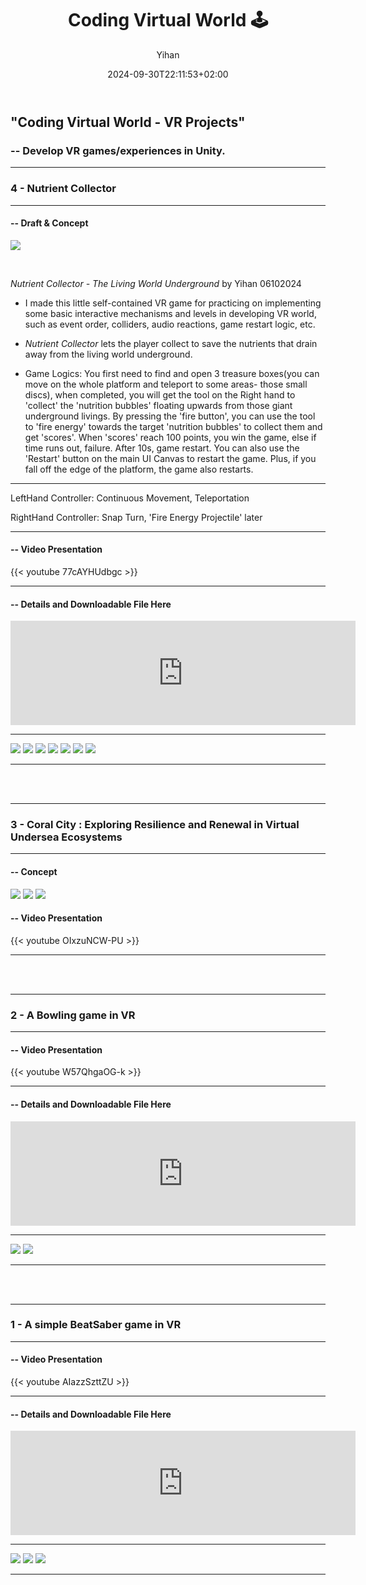 ﻿---
title: "Coding Virtual World 🕹️"
date: 2024-09-30T22:11:53+02:00
hidemeta: true
draft: false
author: ["Yihan"]
keywords: 
- VR
tags:
- VR
- Coding
- 3D
- Interactive
- Playful
description: ""
showToc: true
TocOpen: true
showbreadcrumbs: true
disableShare: true
weight: 267
cover:
    image: "projects/codingvr/codingvrCover1.jpg"
    caption: "Coding Virtual World - VR Projects"
    alt: ""
    relative: false

---

## "Coding Virtual World - VR Projects"
### -- Develop VR games/experiences in Unity.


---

### 4 - Nutrient Collector

----------------

#### -- Draft & Concept

![](NutrientCollectorDraft.jpg)

</br>

*Nutrient Collector - The Living World Underground*
by Yihan 06102024

- I made this little self-contained VR game for practicing on implementing some basic interactive mechanisms and levels in developing VR world, such as event order, colliders, audio reactions, game restart logic, etc.

- *Nutrient Collector* lets the player collect to save the nutrients that drain away from the living world underground.


- Game Logics:
You first need to find and open 3 treasure boxes(you can move on the whole platform and teleport to some areas- those small discs), when completed, you will get the tool on the Right hand to 'collect' the 'nutrition bubbles' floating upwards from those giant underground livings. 
By pressing the 'fire button', you can use the tool to 'fire energy' towards the target 'nutrition bubbles' to collect them and get 'scores'.
When 'scores' reach 100 points, you win the game, else if time runs out, failure. After 10s, game restart.
You can also use the 'Restart' button on the main UI Canvas to restart the game. Plus, if you fall off the edge of the platform, the game also restarts.

---

LeftHand Controller: 
Continuous Movement, Teleportation

RightHand Controller:
Snap Turn, 'Fire Energy Projectile' later



---

#### -- Video Presentation

{{< youtube 77cAYHUdbgc >}}

---

#### -- Details and Downloadable File Here

<iframe height="167" frameborder="0" src="https://itch.io/embed/3036529" width="552"><a href="https://yhannahl.itch.io/nutrient-collector">Nutrient Collector by YhannahL</a></iframe>

---

![](NutrientCollector0.jpg)
![](NutrientCollector3.jpg)
![](NutrientCollector5.jpg)
![](NutrientCollector9.jpg)
![](NutrientCollector10.jpg)
![](NutrientCollector12.jpg)
![](NutrientCollector13.jpg)

---

</br>

</br>


---

### 3 - Coral City : Exploring Resilience and Renewal in Virtual Undersea Ecosystems

---

#### -- Concept

![](Coral_StartScene.jpg)
![](Coral_interactions.jpg)
![](Coral_EndingScene.jpg)

#### -- Video Presentation

{{< youtube OIxzuNCW-PU >}}

---

</br>

</br>

---

### 2 - A Bowling game in VR

----------------

#### -- Video Presentation

{{< youtube W57QhgaOG-k >}}

---

#### -- Details and Downloadable File Here

<iframe width="552" height="167" frameborder="0" src="https://itch.io/embed/3008318"><a href="https://yhannahl.itch.io/a-bowling-game-in-vr">A Bowling Game in VR by YhannahL</a></iframe>

---

![](bowling5.jpg)
![](bowling2.jpg)

---

</br>

</br>

----------------

### 1 - A simple BeatSaber game in VR

----------------

#### -- Video Presentation

{{< youtube AIazzSzttZU >}}

---

#### -- Details and Downloadable File Here

<iframe frameborder="0" src="https://itch.io/embed/3008254" width="552" height="167"><a href="https://yhannahl.itch.io/a-simple-beatsaber-game-invr">A simple BeatSaber game in VR by YhannahL</a></iframe>

---

![](bc1.jpg)
![](bc2.jpg)
![](bc3.jpg)

---

</br>

</br>

